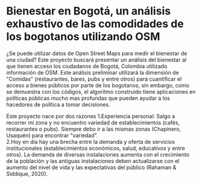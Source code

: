 # Bienestar en Bogotá, un análisis exhaustivo de las comodidades de los bogotanos utilizando OSM
¿Se puede utilizar datos de Open Street Maps para medir el bienestar de una ciudad? Este proyecto buscará presentar un análisis del bienestar al que tienen acceso los ciudadanos de Bogotá, Colombia utilizado información de OSM. Este análisis preliminar utilizará la dimensión de "Comidas" (restaurantes, bares, pubs y entre otros) para cuantificar el acceso a bienes públicos por parte de los bogotanos, sin embargo, como se demuestra con los códigos, el algoritmo construido tiene aplicaciones en políticas públicas mucho mas profundas que pueden ayudar a los hacedores de política a tomar decisiones. 

Este proyecto nace por dos razones 
1.Experiencia personal: Salgo a recorrer mi zona y no encuentro variedad de establecimientos (cafés, restaurantes o pubs). Siempre debo ir a las mismas zonas (Chapinero, Usaquén) para encontrar "variedad".  
2.Hoy en día hay una brecha entre la demanda y oferta de servicios institucionales (establecimientos económicos, salud, educativos y entre otros). La demanda de diversas instalaciones aumenta con el crecimiento de la población y las antiguas instalaciones deben actualizarse con el aumento del nivel de vida y las expectativas del público (Rahaman & Siddique, 2020).

